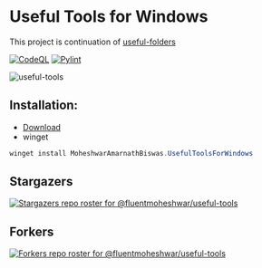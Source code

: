 # Useful Tools for Windows

This project is continuation of [useful-folders](https://github.com/fluentmoheshwar/useful-folders)  

[![CodeQL](https://github.com/fluentmoheshwar/useful-tools/actions/workflows/codeql.yml/badge.svg)](https://github.com/fluentmoheshwar/useful-tools/actions/workflows/codeql.yml)
[![Pylint](https://github.com/fluentmoheshwar/useful-tools/actions/workflows/pylint.yml/badge.svg)](https://github.com/fluentmoheshwar/useful-tools/actions/workflows/pylint.yml)

![useful-tools](https://socialify.git.ci/fluentmoheshwar/useful-tools/image?description=1&font=KoHo&forks=1&issues=1&language=1&name=1&owner=1&pulls=1&stargazers=1&theme=Dark)

## Installation:

- [Download](https://github.com/fluentmoheshwar/useful-tools/releases/download/latest/Useful_Tools_For_Windows_Installer.exe)
- winget
```powershell
winget install MoheshwarAmarnathBiswas.UsefulToolsForWindows
```

## Stargazers

[![Stargazers repo roster for @fluentmoheshwar/useful-tools](https://reporoster.com/stars/dark/fluentmoheshwar/useful-tools)](https://github.com/fluentmoheshwar/useful-tools/stargazers)

## Forkers

[![Forkers repo roster for @fluentmoheshwar/useful-tools](https://reporoster.com/forks/dark/fluentmoheshwar/useful-tools)](https://github.com/fluentmoheshwar/useful-tools/network/members)
